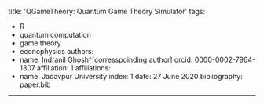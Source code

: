title: 'QGameTheory: Quantum Game Theory Simulator'
tags:
  - R
  - quantum computation
  - game theory
  - econophysics
authors:
  - name: Indranil Ghosh^[corresspoinding author]
    orcid: 0000-0002-7964-1307
    affiliation: 1
affiliations:
 - name: Jadavpur University
   index: 1
date: 27 June 2020
bibliography: paper.bib
---
 

